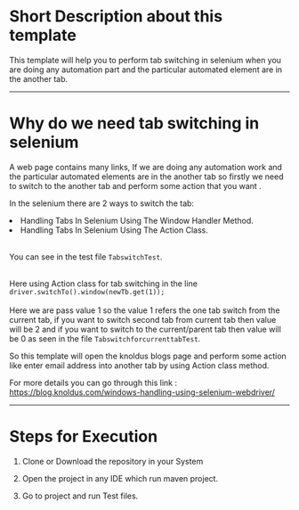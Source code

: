 # Short Description about this template

This template will help you to perform tab switching in selenium when you are doing any automation part and the  particular automated element are in the another tab.

---
# Why do we need tab switching in selenium

A web page contains many links, If we are doing any automation work and the particular automated elements are in the another tab so firstly we need to switch to the another tab and perform some action that you want .

In the selenium there are 2 ways to switch the tab:
<li>Handling Tabs In Selenium Using The Window Handler Method.</li>
<li>Handling Tabs In Selenium Using The Action Class.</li>
<br>

You can see in the test file `TabswitchTest`.<br><br>

Here using Action class for tab switching in the line `driver.switchTo().window(newTb.get(1));`  
<br>
Here we are pass value 1 so the value 1 refers the one tab switch from the current tab, 
if you want to switch second tab from current tab then value will be 2 and if you want to switch to the current/parent tab 
then value will be 0 as seen in the file `TabswitchforcurrenttabTest`.

So this template will open the knoldus blogs page and perform some action like enter email address into another tab by using 
Action class method.

For more details you can go through this link :
https://blog.knoldus.com/windows-handling-using-selenium-webdriver/

---
# Steps for Execution 

1. Clone or Download the repository in your System

2. Open the project in any IDE which run maven project.

3. Go to project and run Test files.
















